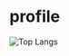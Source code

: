 # profile

![Top Langs](https://github-readme-stats.vercel.app/api/top-langs/?username=michaelmass&layout=compact)
